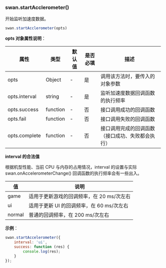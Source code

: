 ### swan.startAcclerometer()

开始监听加速度数据。

```js
swan.startAcclerometer(opts)
```

**opts 对象属性说明**：

|属性|类型|默认值|是否必填|描述|
|-|-|-|-|-|
|opts|Object|-|是|调用该方法时，要传入的对象参数|
|opts.interval|string|-|是|监听加速度数据回调函数的执行频率|
|opts.success|function|-|否|接口调用成功的回调函数|
|opts.fail|function|-|否|接口调用失败的回调函数|
|opts.complete|function|-|否|接口调用完成的回调函数（接口成功、失败都会执行）|

**interval 的合法值**

根据机型性能、当前 CPU 与内存的占用情况，interval 的设置与实际 swan.onAccelerometerChange() 回调函数的执行频率会有一些出入。

|值|说明|
|-|-|
|game|适用于更新游戏的回调频率，在 20 ms/次左右|
|ui|适用于更新 UI 的回调频率，在 60 ms/次左右|
|normal|普通的回调频率，在 200 ms/次左右|


**示例**：

```js
swan.startAccelerometer({
    interval: 'ui',
    success: function (res) {
        console.log(res);
    }
});
```
